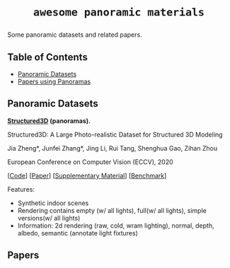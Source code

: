 # <p align='center'>`awesome panoramic materials`</p>
Some panoramic datasets and related papers.

<!-- ## Contributing

If you think I have missed out on something (or) have any suggestions (papers, implementations and other resources), feel free to [pull a request](https://github.com/chenyingshu/panoramic_material/pulls)

Feedback and contributions are welcome!

markdown format:
``` markdown
**Here is the Paper Name.**<br>
*[Author 1](homepage), Author 2, and Author 3.*<br>
Conference or Journal Year. [[PDF](link)] [[Project](link)] [[Github](link)] [[Video](link)] [[Data](link)]
``` -->

## Table of Contents
- [Panoramic Datasets](#panoramic-datasets)
- [Papers using Panoramas](#papers)

## Panoramic Datasets

**[Structured3D](https://structured3d-dataset.org/) (panoramas).**

Structured3D: A Large Photo-realistic Dataset for Structured 3D Modeling

Jia Zheng*, Junfei Zhang*, Jing Li, Rui Tang, Shenghua Gao, Zihan Zhou

European Conference on Computer Vision (ECCV), 2020

[[Code](https://github.com/bertjiazheng/Structured3D)] [[Paper](https://www.ecva.net/papers/eccv_2020/papers_ECCV/papers/123540494.pdf)] [[Supplementary Material](https://www.ecva.net/papers/eccv_2020/papers_ECCV/papers/123540494-supp.pdf)] [[Benchmark](https://competitions.codalab.org/competitions/24183)]

Features:
- Synthetic indoor scenes 
- Rendering contains empty (w/ all lights), full(w/ all lights), simple versions(w/ all lights)
- Information: 2d rendering (raw, cold, wram lighting), normal, depth, albedo, semantic (annotate light fixtures)


## Papers

